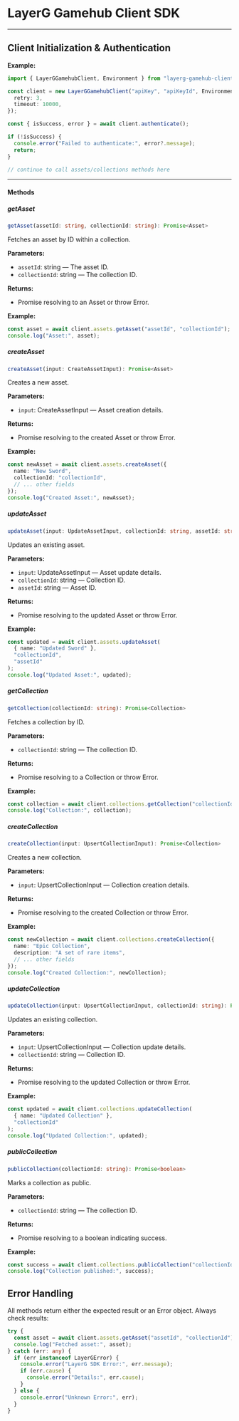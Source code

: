# LayerG Gamehub Client SDK

---

## Client Initialization & Authentication

**Example:**

```typescript
import { LayerGGamehubClient, Environment } from "layerg-gamehub-client";

const client = new LayerGGamehubClient("apiKey", "apiKeyId", Environment.Dev, {
  retry: 3,
  timeout: 10000,
});

const { isSuccess, error } = await client.authenticate();

if (!isSuccess) {
  console.error("Failed to authenticate:", error?.message);
  return;
}

// continue to call assets/collections methods here

```

---

#### Methods

##### getAsset

```typescript
getAsset(assetId: string, collectionId: string): Promise<Asset>
```

Fetches an asset by ID within a collection.

**Parameters:**

- `assetId`: string — The asset ID.
- `collectionId`: string — The collection ID.

**Returns:**

- Promise resolving to an Asset or throw Error.

**Example:**

```typescript
const asset = await client.assets.getAsset("assetId", "collectionId");
console.log("Asset:", asset);
```

##### createAsset

```typescript
createAsset(input: CreateAssetInput): Promise<Asset>
```

Creates a new asset.

**Parameters:**

- `input`: CreateAssetInput — Asset creation details.

**Returns:**

- Promise resolving to the created Asset or throw Error.

**Example:**

```typescript
const newAsset = await client.assets.createAsset({
  name: "New Sword",
  collectionId: "collectionId",
  // ... other fields
});
console.log("Created Asset:", newAsset);
```

##### updateAsset

```typescript
updateAsset(input: UpdateAssetInput, collectionId: string, assetId: string): Promise<Asset>
```

Updates an existing asset.

**Parameters:**

- `input`: UpdateAssetInput — Asset update details.
- `collectionId`: string — Collection ID.
- `assetId`: string — Asset ID.

**Returns:**

- Promise resolving to the updated Asset or throw Error.

**Example:**

```typescript
const updated = await client.assets.updateAsset(
  { name: "Updated Sword" },
  "collectionId",
  "assetId"
);
console.log("Updated Asset:", updated);
```

##### getCollection

```typescript
getCollection(collectionId: string): Promise<Collection>
```

Fetches a collection by ID.

**Parameters:**

- `collectionId`: string — The collection ID.

**Returns:**

- Promise resolving to a Collection or throw Error.

**Example:**

```typescript
const collection = await client.collections.getCollection("collectionId");
console.log("Collection:", collection);
```

##### createCollection

```typescript
createCollection(input: UpsertCollectionInput): Promise<Collection>
```

Creates a new collection.

**Parameters:**

- `input`: UpsertCollectionInput — Collection creation details.

**Returns:**

- Promise resolving to the created Collection or throw Error.

**Example:**

```typescript
const newCollection = await client.collections.createCollection({
  name: "Epic Collection",
  description: "A set of rare items",
  // ... other fields
});
console.log("Created Collection:", newCollection);
```

##### updateCollection

```typescript
updateCollection(input: UpsertCollectionInput, collectionId: string): Promise<Collection>
```

Updates an existing collection.

**Parameters:**

- `input`: UpsertCollectionInput — Collection update details.
- `collectionId`: string — Collection ID.

**Returns:**

- Promise resolving to the updated Collection or throw Error.

**Example:**

```typescript
const updated = await client.collections.updateCollection(
  { name: "Updated Collection" },
  "collectionId"
);
console.log("Updated Collection:", updated);
```

##### publicCollection

```typescript
publicCollection(collectionId: string): Promise<boolean>
```

Marks a collection as public.

**Parameters:**

- `collectionId`: string — The collection ID.

**Returns:**

- Promise resolving to a boolean indicating success.

**Example:**

```typescript
const success = await client.collections.publicCollection("collectionId");
console.log("Collection published:", success);
```

## Error Handling

All methods return either the expected result or an Error object. Always check results:

```typescript
try {
  const asset = await client.assets.getAsset("assetId", "collectionId");
  console.log("Fetched asset:", asset);
} catch (err: any) {
  if (err instanceof LayerGError) {
    console.error("LayerG SDK Error:", err.message);
    if (err.cause) {
      console.error("Details:", err.cause);
    }
  } else {
    console.error("Unknown Error:", err);
  }
}
```
